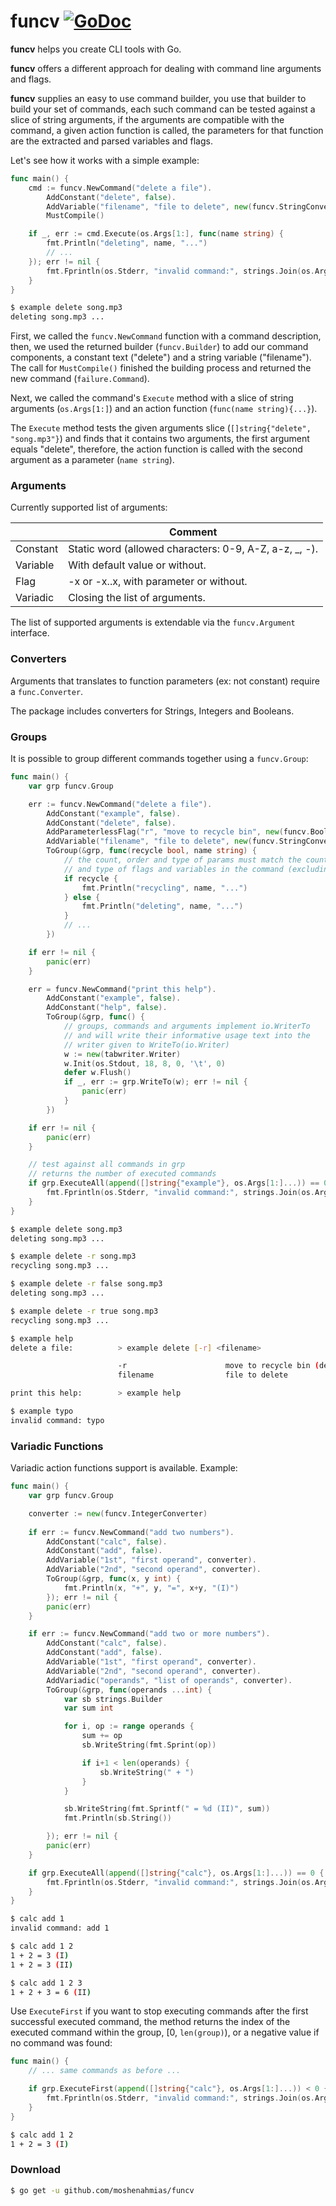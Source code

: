 # funcv [![GoDoc](https://godoc.org/moshenahmias/funcv?status.svg)](https://godoc.org/github.com/moshenahmias/funcv)

**funcv** helps you create CLI tools with Go.

**funcv** offers a different approach for dealing with command line arguments and flags.

**funcv** supplies an easy to use command builder, you use that builder to build your set of commands, each such command can be tested against a slice of string arguments, if the arguments are compatible with the command, a given action function is called, the parameters for that function are the extracted and parsed variables and flags.

Let's see how it works with a simple example:

```go
func main() {
	cmd := funcv.NewCommand("delete a file").
		AddConstant("delete", false).
		AddVariable("filename", "file to delete", new(funcv.StringConverter)).
		MustCompile()

	if _, err := cmd.Execute(os.Args[1:], func(name string) {
		fmt.Println("deleting", name, "...")
		// ...
	}); err != nil {
		fmt.Fprintln(os.Stderr, "invalid command:", strings.Join(os.Args[1:], " "))
	}
}
```

```bash
$ example delete song.mp3 
deleting song.mp3 ...
```

First, we called the `funcv.NewCommand` function with a command description, then, we used the returned builder (`funcv.Builder`) to add our command components, a constant text ("delete") and a string variable ("filename"). The call for `MustCompile()` finished the building process and returned the new command (`failure.Command`).

Next, we called the command's `Execute`  method with a slice of string arguments (`os.Args[1:]`) and an action function (`func(name string){...}`).

The `Execute` method tests the given arguments slice (`[]string{"delete", "song.mp3"}`)  and finds that it contains two arguments, the first argument equals "delete", therefore, the action function is called with the second argument as a parameter (`name string`).



### Arguments

Currently supported list of arguments:

|          | Comment                                                |
| -------- | ------------------------------------------------------ |
| Constant | Static word (allowed characters: 0-9, A-Z, a-z, _, -). |
| Variable | With default value or without.                         |
| Flag     | -x or -x..x, with parameter or without.                |
| Variadic | Closing the list of arguments.                         |

The list of supported arguments is extendable via the `funcv.Argument` interface.



### Converters

Arguments that translates to function parameters (ex: not constant) require a `func.Converter`.

The package includes converters for Strings, Integers and Booleans.

### Groups

It is possible to group different commands together using a `funcv.Group`:

```go
func main() {
	var grp funcv.Group

	err := funcv.NewCommand("delete a file").
		AddConstant("example", false).
		AddConstant("delete", false).
		AddParameterlessFlag("r", "move to recycle bin", new(funcv.BooleanConverter), false, true).
		AddVariable("filename", "file to delete", new(funcv.StringConverter)).
		ToGroup(&grp, func(recycle bool, name string) {
			// the count, order and type of params must match the count, order
			// and type of flags and variables in the command (excluding constants)	
			if recycle {
				fmt.Println("recycling", name, "...")
			} else {
				fmt.Println("deleting", name, "...")
			}
			// ...
		})

	if err != nil {
		panic(err)
	}

	err = funcv.NewCommand("print this help").
		AddConstant("example", false).
		AddConstant("help", false).
		ToGroup(&grp, func() {
			// groups, commands and arguments implement io.WriterTo
			// and will write their informative usage text into the
			// writer given to WriteTo(io.Writer)
			w := new(tabwriter.Writer)
			w.Init(os.Stdout, 18, 8, 0, '\t', 0)
			defer w.Flush()
			if _, err := grp.WriteTo(w); err != nil {
				panic(err)
			}
		})

	if err != nil {
		panic(err)
	}

	// test against all commands in grp
	// returns the number of executed commands
	if grp.ExecuteAll(append([]string{"example"}, os.Args[1:]...)) == 0 {
		fmt.Fprintln(os.Stderr, "invalid command:", strings.Join(os.Args[1:], " "))
	}
}
```

```bash
$ example delete song.mp3 
deleting song.mp3 ...

$ example delete -r song.mp3 
recycling song.mp3 ...

$ example delete -r false song.mp3 
deleting song.mp3 ...

$ example delete -r true song.mp3 
recycling song.mp3 ...

$ example help
delete a file:          > example delete [-r] <filename>

                        -r                      move to recycle bin (default: false)
                        filename                file to delete

print this help:        > example help

$ example typo
invalid command: typo
```



### Variadic Functions

Variadic action functions support is available. Example:  

```go
func main() {
	var grp funcv.Group

   	converter := new(funcv.IntegerConverter)
    
	if err := funcv.NewCommand("add two numbers").
		AddConstant("calc", false).
		AddConstant("add", false).
		AddVariable("1st", "first operand", converter).
		AddVariable("2nd", "second operand", converter).
		ToGroup(&grp, func(x, y int) {
			fmt.Println(x, "+", y, "=", x+y, "(I)")
		}); err != nil {
		panic(err)
	}

	if err := funcv.NewCommand("add two or more numbers").
		AddConstant("calc", false).
		AddConstant("add", false).
		AddVariable("1st", "first operand", converter).
		AddVariable("2nd", "second operand", converter).
		AddVariadic("operands", "list of operands", converter).
		ToGroup(&grp, func(operands ...int) {
			var sb strings.Builder
			var sum int

			for i, op := range operands {
				sum += op
				sb.WriteString(fmt.Sprint(op))

				if i+1 < len(operands) {
					sb.WriteString(" + ")
				}
			}

			sb.WriteString(fmt.Sprintf(" = %d (II)", sum))
			fmt.Println(sb.String())

		}); err != nil {
		panic(err)
	}

	if grp.ExecuteAll(append([]string{"calc"}, os.Args[1:]...)) == 0 {
		fmt.Fprintln(os.Stderr, "invalid command:", strings.Join(os.Args[1:], " "))
	}
}
```

```bash
$ calc add 1
invalid command: add 1

$ calc add 1 2
1 + 2 = 3 (I)
1 + 2 = 3 (II)

$ calc add 1 2 3
1 + 2 + 3 = 6 (II)
```

Use `ExecuteFirst` if you want to stop executing commands after the first successful executed command, the method returns the index of the executed command within the group, [0, `len(group)`), or a negative value if no command was found: 

```go
func main() {
	// ... same commands as before ...

	if grp.ExecuteFirst(append([]string{"calc"}, os.Args[1:]...)) < 0 {
		fmt.Fprintln(os.Stderr, "invalid command:", strings.Join(os.Args[1:], " "))
	}
}
```

```bash
$ calc add 1 2
1 + 2 = 3 (I)
```



### Download

```bash
$ go get -u github.com/moshenahmias/funcv
```
